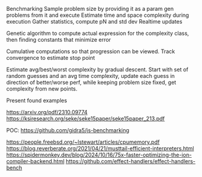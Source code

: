Benchmarking
Sample problem size by providing it as a param
gen problems from it and execute
Estimate time and space complexity during execution 
Gather statistics, compute pN and std dev
Realtime updates

Genetic algorithm to compute actual expression for the complexity class, then finding constants that minimize error

Cumulative computations so that progression can be viewed. Track convergence to estimate stop point

Estimate avg/best/worst complexity by gradual descent. Start with set of random guesses and an avg time complexity, update each guess in direction of better/worse perf, while keeping problem size fixed, get complexity from new points.

Present found examples

https://arxiv.org/pdf/2310.09774
https://ksiresearch.org/seke/seke15paper/seke15paper_213.pdf

POC: https://github.com/gidra5/js-benchmarking

https://people.freebsd.org/~lstewart/articles/cpumemory.pdf
https://blog.reverberate.org/2021/04/21/musttail-efficient-interpreters.html
https://spidermonkey.dev/blog/2024/10/16/75x-faster-optimizing-the-ion-compiler-backend.html
https://github.com/effect-handlers/effect-handlers-bench